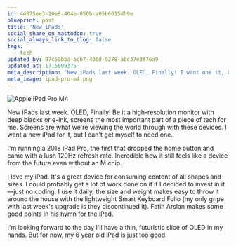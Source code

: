 ```yaml
---
id: 44875ee3-10e8-404e-850b-a05b6615db9e
blueprint: post
title: 'New iPads'
social_share_on_mastodon: true
social_always_link_to_blog: false
tags:
  - tech
updated_by: 97c59bba-acb7-406d-9278-abc37e3f76a9
updated_at: 1715609375
meta_description: "New iPads last week. OLED, Finally! I want one it, but I can't get myself to need one."
meta_image: ipad-pro-m4.png
---
```

![Apple iPad Pro M4](https://sebastiandedeyne.com/assets/ipad-pro-m4.webp)

New iPads last week. OLED, Finally! Be it a high-resolution monitor with deep blacks or e-ink, screens the most important part of a piece of tech for me. Screens are what we're viewing the world through with these devices. I want a new iPad for it, but I can't get myself to need one.

I'm running a 2018 iPad Pro, the first that dropped the home button and came with a lush 120Hz refresh rate. Incredible how it still feels like a device from the future even without an M chip.

I love my iPad. It's a great device for consuming content of all shapes and sizes. I could probably get a lot of work done on it if I decided to invest in it—just no coding. I use it daily, the size and weight makes easy to throw it around the house with the lightweight Smart Keyboard Folio (my only gripe with last week's upgrade is they discontinued it). Fatih Arslan makes some good points in his [hymn for the iPad](https://arslan.io/2024/05/11/why-i-prefer-the-ipad-over-a-macbook/).

I'm looking forward to the day I'll have a thin, futuristic slice of OLED in my hands. But for now, my 6 year old iPad is just too good.